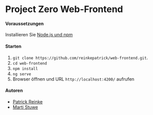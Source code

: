 # Project Zero Web-Frontend

#### Voraussetzungen
Installieren Sie [Node.js und npm](https://nodejs.org/en/download/)


#### Starten
1. ``git clone https://github.com/reinkepatrick/web-frontend.git``.
2. ``cd web-frontend``
3. ``npm install``
4. ``ng serve``
5. Browser öffnen und URL ``http://localhost:4200/`` aufrufen


#### Autoren
* [Patrick Reinke](https://github.com/reinkepatrick)
* [Marti Stuwe](https://github.com/martistuwe)
